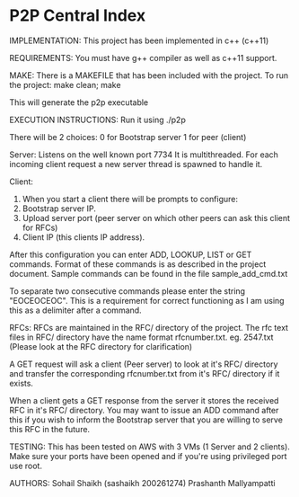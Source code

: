 # P2P Central Index

IMPLEMENTATION:
This project has been implemented in c++ (c++11)

REQUIREMENTS:
You must have g++ compiler as well as c++11 support.

MAKE:
There is a MAKEFILE that has been included with the project.
To run the project:
make clean; make

This will generate the p2p executable


EXECUTION INSTRUCTIONS:
Run it using ./p2p

There will be 2 choices:
0 for Bootstrap server
1 for peer (client)

Server:
Listens on the well known port 7734
It is multithreaded. 
For each incoming client request a new server thread is spawned to handle it.

Client:
1. When you start a client there will be prompts to configure:
2. Bootstrap server IP.
3. Upload server port (peer server on which other peers can ask this client for RFCs)
4. Client IP (this clients IP address).

After this configuration you can enter ADD, LOOKUP, LIST or GET commands.
Format of these commands is as described in the project document.
Sample commands can be found in the file sample_add_cmd.txt

To separate two consecutive commands please enter the string "EOCEOCEOC".
This is a requirement for correct functioning as I am using this as a delimiter after
a command.


RFCs:
RFCs are maintained in the RFC/ directory of the project.
The rfc text files in RFC/ directory have the name format rfcnumber.txt.
eg. 2547.txt
(Please look at the RFC directory for clarification)

A GET request will ask a client (Peer server) to look at it's RFC/ directory and transfer the 
corresponding rfcnumber.txt from it's RFC/ directory if it exists.

When a client gets a GET response from the server it stores the received RFC in it's 
RFC/ directory.
You may want to issue an ADD command after this if you wish to inform the Bootstrap server
that you are willing to serve this RFC in the future.

TESTING:
This has been tested on AWS with 3 VMs (1 Server and 2 clients).
Make sure your ports have been opened and if you're using privileged port use root.


AUTHORS:
Sohail Shaikh (sashaikh 200261274)
Prashanth Mallyampatti
